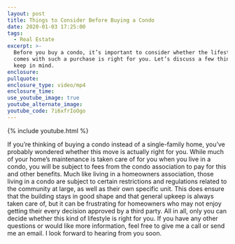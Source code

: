 ```yaml
---
layout: post
title: Things to Consider Before Buying a Condo
date: 2020-01-03 17:25:00
tags:
  - Real Estate
excerpt: >-
  Before you buy a condo, it’s important to consider whether the lifestyle that
  comes with such a purchase is right for you. Let’s discuss a few things to
  keep in mind.
enclosure:
pullquote:
enclosure_type: video/mp4
enclosure_time:
use_youtube_image: true
youtube_alternate_image:
youtube_code: 7i6xfrIoOgo
---
```


{% include youtube.html %}

If you’re thinking of buying a condo instead of a single-family home, you’ve probably wondered whether this move is actually right for you. While much of your home’s maintenance is taken care of for you when you live in a condo, you will be subject to fees from the condo association to pay for this and other benefits. Much like living in a homeowners association, those living in a condo are subject to certain restrictions and regulations related to the community at large, as well as their own specific unit. This does ensure that the building stays in good shape and that general upkeep is always taken care of, but it can be frustrating for homeowners who may not enjoy getting their every decision approved by a third party. All in all, only you can decide whether this kind of lifestyle is right for you. If you have any other questions or would like more information, feel free to give me a call or send me an email. I look forward to hearing from you soon.